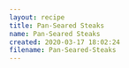 ```yaml
---
layout: recipe
title: Pan-Seared Steaks
name: Pan-Seared Steaks
created: 2020-03-17 18:02:24
filename: Pan-Seared-Steaks
---
```

